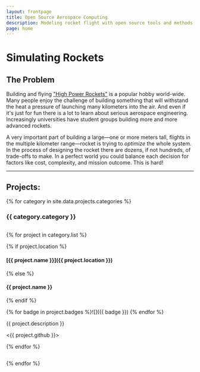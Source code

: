```yaml
---
layout: frontpage
title: Open Source Aerospace Computing
description: Modeling rocket flight with open source tools and methods
page: home
---
```



Simulating Rockets
==================


The Problem
-----------

Building and flying ["High Power Rockets"][hpr] is a popular hobby world-wide. Many people enjoy the challenge of building something that will withstand the heat a pressure of launching many kilometers into the air. And even if it's just for fun there is a lot to learn about serious aerospace engineering. Increasingly universities have student groups building more and more advanced rockets.

A very important part of building a large—one or more meters tall, flights in the multiple kilometer range—rocket is trying to _optimize_ the whole system. In the process of designing the rocket there are dozens, if not hundreds, of trade-offs to make. In a perfect world you could balance each decision for factors like cost, complexity, and mission outcome. This is hard!




--------------------------------------------------------------------------------

Projects:
---------


{% for category in site.data.projects.categories %}

### {{ category.category }}


<div class="column is-10 is-offset-1" markdown="1">

 {% for project in category.list %}

{% if project.location %}
#### [{{ project.name }}]({{ project.location }})
{% else %}
#### {{ project.name }}
{% endif %}

{% for badge in project.badges %}![]({{ badge }}) {% endfor %}

{{ project.description }}

<{{ project.github }}>

 {% endfor %}

</div>

{% endfor %}

[hpr]: http://www.nar.org/high-power-rocketry-info/ "What is High Power Rocketry?"
